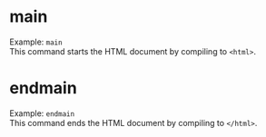 # main
Example: `` main ``<br>
This command starts the HTML document by compiling to `` <html> ``.

# endmain
Example: `` endmain ``<br>
This command ends the HTML document by compiling to `` </html> ``.